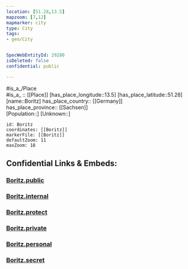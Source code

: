 ```yaml
---
location: [51.28,13.5] 
mapzoom: [7,12] 
mapmarker: city 
type: City
tags:
- geo/City


SpocWebEntityId: 29280
isDeleted: false
confidential: public

---
```

#is_a_/Place  
#is_a_ :: [[Place]] 
[has_place_longitude::13.5] 
[has_place_latitude::51.28] 
[name::Boritz] 
has_place_country:: [[Germany]]  
has_place_province:: [[Sachsen]]  
[Population::] 
[Unknown::] 


```leaflet
id: Boritz
coordinates: [[Boritz]] 
markerFile: [[Boritz]] 
defaultZoom: 11 
maxZoom: 18
```


## Confidential Links & Embeds: 

### [Boritz.public](/_public/\Earth\Continent\Europe\Europe~Central\Germany\Germany~East\Sachsen\counties~Sachsen\Meißen\cities~Meißen\Großenhain\CityBoritz.public.md) 

### [Boritz.internal](/_internal/\Earth\Continent\Europe\Europe~Central\Germany\Germany~East\Sachsen\counties~Sachsen\Meißen\cities~Meißen\Großenhain\CityBoritz.internal.md) 

### [Boritz.protect](/_protect/\Earth\Continent\Europe\Europe~Central\Germany\Germany~East\Sachsen\counties~Sachsen\Meißen\cities~Meißen\Großenhain\CityBoritz.protect.md) 

### [Boritz.private](/_private/\Earth\Continent\Europe\Europe~Central\Germany\Germany~East\Sachsen\counties~Sachsen\Meißen\cities~Meißen\Großenhain\CityBoritz.private.md) 

### [Boritz.personal](/_personal/\Earth\Continent\Europe\Europe~Central\Germany\Germany~East\Sachsen\counties~Sachsen\Meißen\cities~Meißen\Großenhain\CityBoritz.personal.md) 

### [Boritz.secret](/_secret/\Earth\Continent\Europe\Europe~Central\Germany\Germany~East\Sachsen\counties~Sachsen\Meißen\cities~Meißen\Großenhain\CityBoritz.secret.md)

